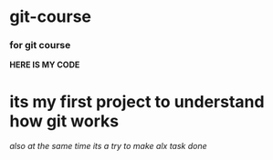 # git-course
### for git course
**HERE IS MY CODE**
# **its my first project to understand how git works**
*also at the same time its a try to make alx task done* 
